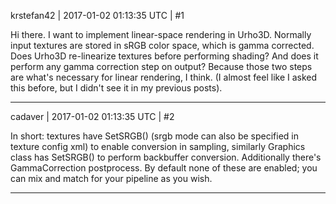 krstefan42 | 2017-01-02 01:13:35 UTC | #1

Hi there. I want to implement linear-space rendering in Urho3D. Normally input textures are stored in sRGB color space, which is gamma corrected. Does Urho3D re-linearize textures before performing shading? And does it perform any gamma correction step on output? Because those two steps are what's necessary for linear rendering, I think. (I almost feel like I asked this before, but I didn't see it in my previous posts).

-------------------------

cadaver | 2017-01-02 01:13:35 UTC | #2

In short: textures have SetSRGB() (srgb mode can also be specified in texture config xml) to enable conversion in sampling, similarly Graphics class has SetSRGB() to perform backbuffer conversion. Additionally there's GammaCorrection postprocess. By default none of these are enabled; you can mix and match for your pipeline as you wish.

-------------------------

